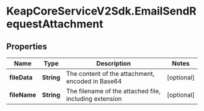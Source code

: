 # KeapCoreServiceV2Sdk.EmailSendRequestAttachment

## Properties

Name | Type | Description | Notes
------------ | ------------- | ------------- | -------------
**fileData** | **String** | The content of the attachment, encoded in Base64 | [optional] 
**fileName** | **String** | The filename of the attached file, including extension | [optional] 


